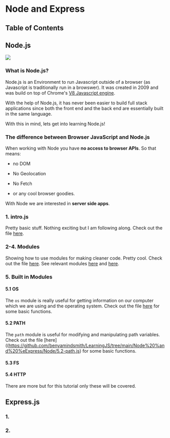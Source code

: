 # Node and Express

## Table of Contents

## Node.js

![](https://brandslogos.com/wp-content/uploads/thumbs/nodejs-logo-vector.svg)

### What is Node.js?

Node.js is an Environment to run Javascript outside of a browser (as Javascript is traditionally run in a browswer). It was created in 2009 and was build on top of Chrome's [V8 Javascript engine](https://v8.dev).

With the help of Node.js, it has never been easier to build full stack applications since both the front end and the back end are essentially built in the same language.

With this in mind, lets get into learning Node.js!

### The difference between Browser JavaScript and Node.js

When working with Node you have **no access to browser APIs**. So that means:

- no DOM

- No Geolocation

- No Fetch

- or any cool browser goodies.

With Node we are interested in **server side apps**.

### 1. intro.js

Pretty basic stuff. Nothing exciting but I am following along. Check out the file [here](https://github.com/benyamindsmith/LearningJS/tree/main/Node%20%and%20%eExpress/Node/1-intro.js).

### 2-4. Modules

Showing how to use modules for making cleaner code. Pretty cool. Check out the file [here](https://github.com/benyamindsmith/LearningJS/tree/main/Node%20%and%20%eExpress/Node/2-modules.js). See relevant modules [here](https://github.com/benyamindsmith/LearningJS/tree/main/Node%20%and%20%eExpress/Node/3-names.js) and [here](https://github.com/benyamindsmith/LearningJS/tree/main/Node%20%and%20%eExpress/Node/4-utils.js).

### 5. Built in Modules

#### 5.1 OS

The `os` module is really useful for getting information on our computer which we are using and the operating system. Check out the file [here](https://github.com/benyamindsmith/LearningJS/tree/main/Node%20%and%20%eExpress/Node/5.1-os.js) for some basic functions.

#### 5.2 PATH

The `path` module is useful for modifying and manipulating path variables. Check out the file [here]((https://github.com/benyamindsmith/LearningJS/tree/main/Node%20%and%20%eExpress/Node/5.2-path.js) for some basic functions.

#### 5.3 FS

#### 5.4 HTTP

There are more but for this tutorial only these will be covered.

## Express.js

### 1.

### 2.
